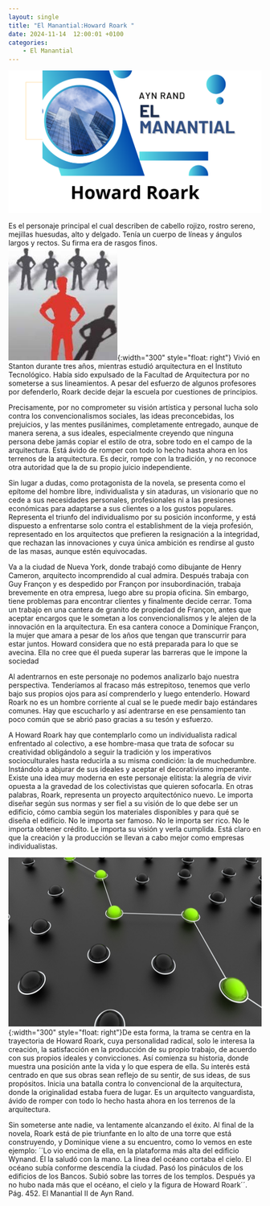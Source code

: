 ```yaml
---
layout: single
title: "El Manantial:Howard Roark "
date: 2024-11-14  12:00:01 +0100
categories: 
    - El Manantial
---
```

![alt text](</assets/img/Howard Roark banner.png>)


Es el  personaje principal el cual describen de cabello rojizo, rostro sereno, mejillas huesudas, alto y delgado.  Tenía un cuerpo de líneas y ángulos largos y rectos. Su firma era de rasgos finos.
![alt text](</assets/img/howard individuallista.jpeg>){:width="300" style="float: right"} Vivió en Stanton durante tres años, mientras estudió arquitectura en el Instituto Tecnológico. Había sido expulsado de la Facultad de Arquitectura por no someterse a sus lineamientos. A pesar del esfuerzo de algunos profesores por defenderlo, Roark decide dejar la escuela por cuestiones de principios.  

Precisamente, por no comprometer su visión artística y personal lucha solo contra los convencionalismos sociales, las ideas preconcebidas, los prejuicios, y las mentes pusilánimes, completamente entregado, aunque de manera serena, a sus ideales, especialmente creyendo que ninguna persona debe jamás copiar el estilo de otra, sobre todo en el campo de la arquitectura. Está ávido de romper con todo lo hecho hasta ahora en los terrenos de la arquitectura.  Es decir, rompe con la tradición, y no reconoce otra autoridad que la de su propio juicio independiente.  


Sin lugar a dudas, como protagonista de la novela,  se presenta como el epítome del hombre libre, individualista y sin ataduras, un visionario que no cede a sus necesidades personales, profesionales ni a las presiones económicas para adaptarse a sus clientes o a los gustos populares. Representa el triunfo del individualismo por su posición inconforme, y está dispuesto a enfrentarse solo contra el establishment de la vieja profesión, representado en los arquitectos que prefieren la resignación a la integridad, que rechazan las innovaciones y cuya única ambición es rendirse al gusto de las masas, aunque estén equivocadas.


Va a la ciudad de Nueva York, donde trabajó como dibujante de Henry Cameron, arquitecto incomprendido al cual admira. Después trabaja con Guy Françon y es despedido por Françon por insubordinación, trabaja brevemente en otra empresa, luego abre su propia oficina. Sin embargo, tiene problemas para encontrar clientes y finalmente decide cerrar. Toma un trabajo en una cantera de granito de propiedad de Françon, antes que aceptar encargos que le sometan a los convencionalismos y le alejen de la innovación en la arquitectura.  En esa cantera conoce a Dominique Françon, la mujer que amara a pesar de los años que tengan que transcurrir para estar juntos. Howard considera que no está preparada para lo que se avecina. Ella no cree que él pueda superar las barreras que le impone la sociedad

Al adentrarnos en este personaje no podemos analizarlo bajo nuestra perspectiva. Tenderíamos al fracaso más estrepitoso, tenemos que verlo bajo sus propios ojos para así comprenderlo y luego entenderlo. Howard Roark no es un hombre corriente al cual se le puede medir bajo estándares comunes.  Hay que escucharlo y así adentrarse en ese pensamiento tan poco común que se abrió paso gracias a su tesón y esfuerzo.


A Howard Roark  hay que contemplarlo como un individualista radical enfrentado al colectivo, a ese hombre-masa que trata de sofocar su creatividad obligándolo a seguir la tradición y los imperativos socioculturales hasta reducirla a su misma condición: la de muchedumbre. Instándolo a abjurar de sus ideales y aceptar el decorativismo imperante. Existe una idea muy moderna en este personaje elitista: la alegría de vivir opuesta a la gravedad de los colectivistas que quieren sofocarla.  En otras palabras, Roark, representa un proyecto arquitectónico nuevo.  Le importa diseñar según sus normas y ser fiel a su visión de lo que debe ser un edificio, cómo cambia según los materiales disponibles y para qué se diseña el edificio. No le importa ser famoso. No le importa ser rico. No le importa obtener crédito. Le importa su visión y verla cumplida.  Está claro en que la creación y la producción se llevan a cabo mejor como empresas individualistas.


![alt text](</assets/img/howard diferente.jpg>){:width="300" style="float: right"}De esta forma, la trama se centra en la trayectoria de Howard Roark, cuya personalidad radical, solo le interesa la creación, la satisfacción en la producción de su propio trabajo, de acuerdo con sus propios ideales y convicciones. Así comienza su historia, donde muestra una posición ante la vida y lo que espera de ella. Su interés está centrado en que sus obras sean reflejo de su sentir, de sus ideas, de sus propósitos. Inicia una batalla contra lo convencional de la arquitectura, donde la originalidad estaba fuera de lugar.  Es un arquitecto vanguardista, ávido de romper con todo lo hecho hasta ahora en los terrenos de la arquitectura.


Sin someterse ante nadie, va lentamente alcanzando el éxito. Al final de la novela, Roark está de pie triunfante en lo alto de una torre que está construyendo, y Dominique viene a su encuentro, como lo vemos en este ejemplo: ´´Lo vio encima de ella, en la plataforma más alta del edificio Wynand. Él la saludó con la mano. La línea del océano cortaba el cielo. El océano subía conforme descendía la ciudad. Pasó los pináculos de los edificios de los Bancos. Subió sobre las torres de los templos. Después ya no hubo nada más que el océano, el cielo y la figura de Howard Roark´´.  Pág. 452. El Manantial  II de Ayn Rand.




